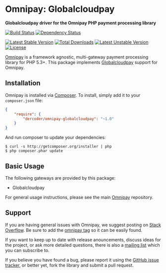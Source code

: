 # Omnipay: Globalcloudpay

**Globalcloudpay driver for the Omnipay PHP payment processing library**

[![Build Status](https://travis-ci.org/dercoder/omnipay-globalcloudpay.png?branch=master)](https://travis-ci.org/dercoder/omnipay-globalcloudpay)
[![Dependency Status](https://www.versioneye.com/user/projects/5523d69a971f78433900061f/badge.png)](https://www.versioneye.com/user/projects/5523d69a971f78433900061f)

[![Latest Stable Version](https://poser.pugx.org/dercoder/omnipay-globalcloudpay/v/stable.png)](https://packagist.org/packages/dercoder/omnipay-globalcloudpay)
[![Total Downloads](https://poser.pugx.org/dercoder/omnipay-globalcloudpay/downloads.png)](https://packagist.org/packages/dercoder/omnipay-globalcloudpay)
[![Latest Unstable Version](https://poser.pugx.org/dercoder/omnipay-globalcloudpay/v/unstable.png)](https://packagist.org/packages/dercoder/omnipay-globalcloudpay)
[![License](https://poser.pugx.org/dercoder/omnipay-globalcloudpay/license.png)](https://packagist.org/packages/dercoder/omnipay-globalcloudpay)

[Omnipay](https://github.com/omnipay/omnipay) is a framework agnostic, multi-gateway payment
processing library for PHP 5.3+. This package implements [Globalcloudpay](http://www.globalcloudpay.com) support for Omnipay.

## Installation

Omnipay is installed via [Composer](http://getcomposer.org/). To install, simply add it
to your `composer.json` file:

```json
{
    "require": {
        "dercoder/omnipay-globalcloudpay": "~1.0"
    }
}
```

And run composer to update your dependencies:

    $ curl -s http://getcomposer.org/installer | php
    $ php composer.phar update

## Basic Usage

The following gateways are provided by this package:

* Globalcloudpay

For general usage instructions, please see the main [Omnipay](https://github.com/omnipay/omnipay)
repository.

## Support

If you are having general issues with Omnipay, we suggest posting on
[Stack Overflow](http://stackoverflow.com/). Be sure to add the
[omnipay tag](http://stackoverflow.com/questions/tagged/omnipay) so it can be easily found.

If you want to keep up to date with release anouncements, discuss ideas for the project,
or ask more detailed questions, there is also a [mailing list](https://groups.google.com/forum/#!forum/omnipay) which
you can subscribe to.

If you believe you have found a bug, please report it using the [GitHub issue tracker](https://github.com/dercoder/omnipay-globalcloudpay/issues),
or better yet, fork the library and submit a pull request.